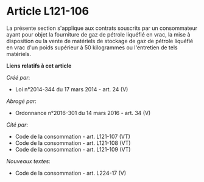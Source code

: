 # Article L121-106

La présente section s'applique aux contrats souscrits par un consommateur ayant pour objet la fourniture de gaz de pétrole
liquéfié en vrac, la mise à disposition ou la vente de matériels de stockage de gaz de pétrole liquéfié en vrac d'un poids
supérieur à 50 kilogrammes ou l'entretien de tels matériels.

**Liens relatifs à cet article**

_Créé par_:

  - Loi n°2014-344 du 17 mars 2014 - art. 24 (V)

_Abrogé par_:

  - Ordonnance n°2016-301 du 14 mars 2016 - art. 34 (V)

_Cité par_:

  - Code de la consommation - art. L121-107 (VT)
  - Code de la consommation - art. L121-108 (VT)
  - Code de la consommation - art. L121-109 (VT)

_Nouveaux textes_:

  - Code de la consommation - art. L224-17 (V)
